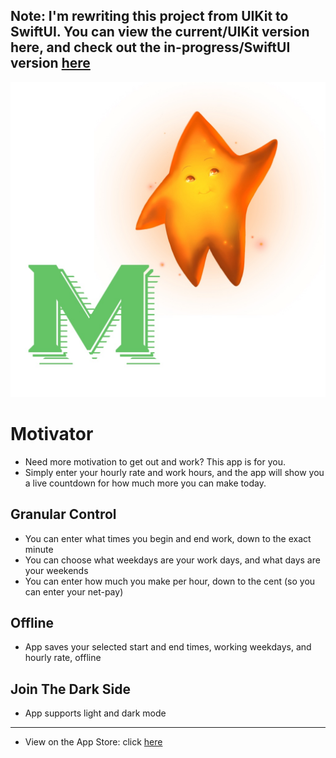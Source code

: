 ## Note: I'm rewriting this project from UIKit to SwiftUI. You can view the current/UIKit version here, and check out the in-progress/SwiftUI version [here](https://github.com/DaniSpringer/motivator)

![logo](https://github.com/DaniSpringer/timeismoney/blob/main/Money/Assets/Assets.xcassets/AppIcon.appiconset/money-icon.jpg?raw=true&sanitize=true)

# Motivator
- Need more motivation to get out and work? This app is for you.
- Simply enter your hourly rate and work hours, and the app will show you a live countdown for how much more you can make today.
## Granular Control
- You can enter what times you begin and end work, down to the exact minute
- You can choose what weekdays are your work days, and what days are your weekends
- You can enter how much you make per hour, down to the cent (so you can enter your net-pay)
## Offline
- App saves your selected start and end times, working weekdays, and hourly rate, offline
## Join The Dark Side
- App supports light and dark mode
***
- View on the App Store: click [here](https://apps.apple.com/us/developer/daniel-springer/id1402417666)